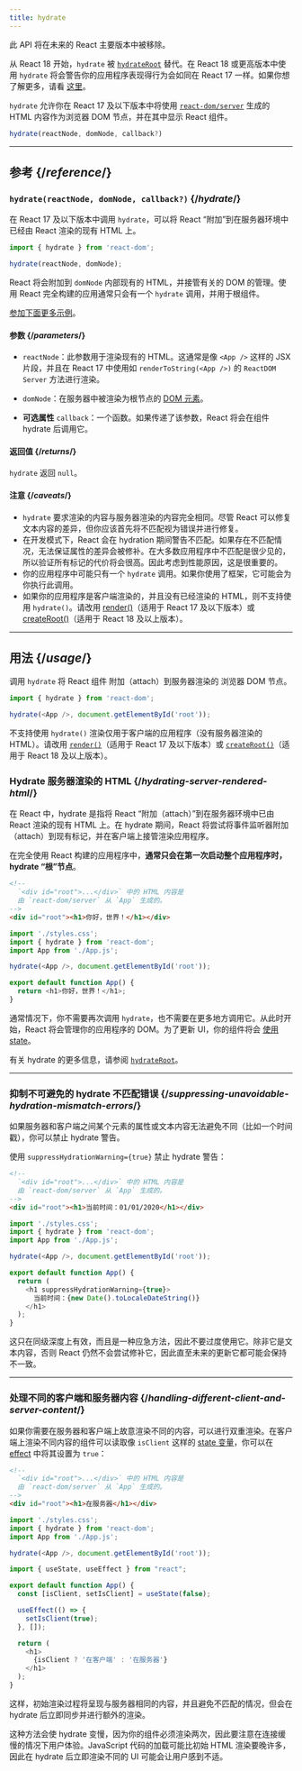 ```yaml
---
title: hydrate
---
```


<Deprecated>

此 API 将在未来的 React 主要版本中被移除。

从 React 18 开始，`hydrate` 被 [`hydrateRoot`](/reference/react-dom/client/hydrateRoot) 替代。在 React 18 或更高版本中使用 `hydrate` 将会警告你的应用程序表现得行为会如同在 React 17 一样。如果你想了解更多，请看 [这里](/blog/2022/03/08/react-18-upgrade-guide#updates-to-client-rendering-apis)。

</Deprecated>

<Intro>

`hydrate` 允许你在 React 17 及以下版本中将使用 [`react-dom/server`](/reference/react-dom/server) 生成的 HTML 内容作为浏览器 DOM 节点，并在其中显示 React 组件。

```js
hydrate(reactNode, domNode, callback?)
```

</Intro>

<InlineToc />

---

## 参考 {/*reference*/}

### `hydrate(reactNode, domNode, callback?)` {/*hydrate*/}

在 React 17 及以下版本中调用 `hydrate`，可以将 React “附加”到在服务器环境中已经由 React 渲染的现有 HTML 上。

```js
import { hydrate } from 'react-dom';

hydrate(reactNode, domNode);
```

React 将会附加到 `domNode` 内部现有的 HTML，并接管有关的 DOM 的管理。使用 React 完全构建的应用通常只会有一个 `hydrate` 调用，并用于根组件。

[参加下面更多示例](#usage)。

#### 参数 {/*parameters*/}

* `reactNode`：此参数用于渲染现有的 HTML。这通常是像 `<App />` 这样的 JSX 片段，并且在 React 17 中使用如 `renderToString(<App />)` 的 `ReactDOM Server` 方法进行渲染。

* `domNode`：在服务器中被渲染为根节点的 [DOM 元素](https://developer.mozilla.org/en-US/docs/Web/API/Element)。

* **可选属性** `callback`：一个函数。如果传递了该参数，React 将会在组件 hydrate 后调用它。

#### 返回值 {/*returns*/}

`hydrate` 返回 `null`。

#### 注意 {/*caveats*/}
* `hydrate` 要求渲染的内容与服务器渲染的内容完全相同。尽管 React 可以修复文本内容的差异，但你应该首先将不匹配视为错误并进行修复。
* 在开发模式下，React 会在 hydration 期间警告不匹配。如果存在不匹配情况，无法保证属性的差异会被修补。在大多数应用程序中不匹配是很少见的，所以验证所有标记的代价将会很高。因此考虑到性能原因，这是很重要的。
* 你的应用程序中可能只有一个 `hydrate` 调用。如果你使用了框架，它可能会为你执行此调用。
* 如果你的应用程序是客户端渲染的，并且没有已经渲染的 HTML，则不支持使用 `hydrate()`。请改用 [render()](/reference/react-dom/render)（适用于 React 17 及以下版本）或 [createRoot()](/reference/react-dom/client/createRoot)（适用于 React 18 及以上版本）。

---

## 用法 {/*usage*/}

调用 `hydrate` 将 <CodeStep step={1}>React 组件</CodeStep> 附加（attach）到服务器渲染的 <CodeStep step={2}>浏览器 DOM 节点</CodeStep>。

```js [[1, 3, "<App />"], [2, 3, "document.getElementById('root')"]]
import { hydrate } from 'react-dom';

hydrate(<App />, document.getElementById('root'));
```

不支持使用 `hydrate()` 渲染仅用于客户端的应用程序（没有服务器渲染的 HTML）。请改用 [`render()`](/reference/react-dom/render)（适用于 React 17 及以下版本）或 [`createRoot()`](/reference/react-dom/client/createRoot)（适用于 React 18 及以上版本）。

### Hydrate 服务器渲染的 HTML {/*hydrating-server-rendered-html*/}

在 React 中，hydrate 是指将 React “附加（attach）”到在服务器环境中已由 React 渲染的现有 HTML 上。在 hydrate 期间，React 将尝试将事件监听器附加（attach）到现有标记，并在客户端上接管渲染应用程序。

在完全使用 React 构建的应用程序中，**通常只会在第一次启动整个应用程序时，hydrate “根”节点**。

<Sandpack>

```html public/index.html
<!--
  `<div id="root">...</div>` 中的 HTML 内容是
  由 `react-dom/server` 从 `App` 生成的。
-->
<div id="root"><h1>你好，世界！</h1></div>
```

```js index.js active
import './styles.css';
import { hydrate } from 'react-dom';
import App from './App.js';

hydrate(<App />, document.getElementById('root'));
```

```js App.js
export default function App() {
  return <h1>你好，世界！</h1>;
}
```

</Sandpack>

通常情况下，你不需要再次调用 `hydrate`，也不需要在更多地方调用它。从此时开始，React 将会管理你的应用程序的 DOM。为了更新 UI，你的组件将会 [使用 state](/reference/react/useState)。

有关 hydrate 的更多信息，请参阅 [`hydrateRoot`](/reference/react-dom/client/hydrateRoot)。

---

### 抑制不可避免的 hydrate 不匹配错误 {/*suppressing-unavoidable-hydration-mismatch-errors*/}

如果服务器和客户端之间某个元素的属性或文本内容无法避免不同（比如一个时间戳），你可以禁止 hydrate 警告。

使用 `suppressHydrationWarning={true}` 禁止 hydrate 警告：

<Sandpack>

```html public/index.html
<!--
  `<div id="root">...</div>` 中的 HTML 内容是
  由 `react-dom/server` 从 `App` 生成的。
-->
<div id="root"><h1>当前时间：01/01/2020</h1></div>
```

```js index.js
import './styles.css';
import { hydrate } from 'react-dom';
import App from './App.js';

hydrate(<App />, document.getElementById('root'));
```

```js App.js active
export default function App() {
  return (
    <h1 suppressHydrationWarning={true}>
      当前时间：{new Date().toLocaleDateString()}
    </h1>
  );
}
```

</Sandpack>

这只在同级深度上有效，而且是一种应急方法，因此不要过度使用它。除非它是文本内容，否则 React 仍然不会尝试修补它，因此直至未来的更新它都可能会保持不一致。

---

### 处理不同的客户端和服务器内容 {/*handling-different-client-and-server-content*/}

如果你需要在服务器和客户端上故意渲染不同的内容，可以进行双重渲染。在客户端上渲染不同内容的组件可以读取像 `isClient` 这样的 [state 变量](/reference/react/useState)，你可以在 [effect](/reference/react/useEffect) 中将其设置为 `true`：

<Sandpack>

```html public/index.html
<!--
  `<div id="root">...</div>` 中的 HTML 内容是
  由 `react-dom/server` 从 `App` 生成的。
-->
<div id="root"><h1>在服务器</h1></div>
```

```js index.js
import './styles.css';
import { hydrate } from 'react-dom';
import App from './App.js';

hydrate(<App />, document.getElementById('root'));
```

```js App.js active
import { useState, useEffect } from "react";

export default function App() {
  const [isClient, setIsClient] = useState(false);

  useEffect(() => {
    setIsClient(true);
  }, []);

  return (
    <h1>
      {isClient ? '在客户端' : '在服务器'}
    </h1>
  );
}
```

</Sandpack>

这样，初始渲染过程将呈现与服务器相同的内容，并且避免不匹配的情况，但会在 hydrate 后立即同步并进行额外的渲染。

<Pitfall>

这种方法会使 hydrate 变慢，因为你的组件必须渲染两次，因此要注意在连接缓慢的情况下用户体验。JavaScript 代码的加载可能比初始 HTML 渲染要晚许多，因此在 hydrate 后立即渲染不同的 UI 可能会让用户感到不适。

</Pitfall>
